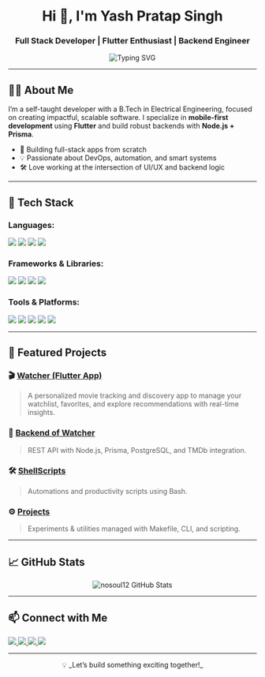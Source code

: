 <h1 align="center">Hi 👋, I'm Yash Pratap Singh</h1>
<h3 align="center">Full Stack Developer | Flutter Enthusiast | Backend Engineer</h3>

<p align="center">
  <img src="https://readme-typing-svg.herokuapp.com?font=Fira+Code&duration=3000&pause=1000&color=00F7FF&center=true&vCenter=true&width=435&lines=Building+Flutter+Apps+%F0%9F%93%B1;Node.js+%2B+Prisma+Backend+Engineer;Loves+Clean+UIs+%26+Scalable+Code" alt="Typing SVG" />
</p>

---

## 👨‍💻 About Me

I’m a self-taught developer with a B.Tech in Electrical Engineering, focused on creating impactful, scalable software. I specialize in **mobile-first development** using **Flutter** and build robust backends with **Node.js + Prisma**.

- 🚀 Building full-stack apps from scratch
- 💡 Passionate about DevOps, automation, and smart systems
- 🛠️ Love working at the intersection of UI/UX and backend logic

---

## 💼 Tech Stack

<h3 align="left">Languages:</h3>
<p align="left">
  <img src="https://img.shields.io/badge/Dart-0175C2?style=for-the-badge&logo=dart&logoColor=white"/>
  <img src="https://img.shields.io/badge/JavaScript-F7DF1E?style=for-the-badge&logo=javascript&logoColor=black"/>
  <img src="https://img.shields.io/badge/C++-00599C?style=for-the-badge&logo=c%2B%2B&logoColor=white"/>
  <img src="https://img.shields.io/badge/Shell-121011?style=for-the-badge&logo=gnu-bash&logoColor=white"/>
</p>

<h3 align="left">Frameworks & Libraries:</h3>
<p align="left">
  <img src="https://img.shields.io/badge/Flutter-02569B?style=for-the-badge&logo=flutter&logoColor=white"/>
  <img src="https://img.shields.io/badge/Node.js-339933?style=for-the-badge&logo=node.js&logoColor=white"/>
  <img src="https://img.shields.io/badge/Express.js-000000?style=for-the-badge&logo=express&logoColor=white"/>
  <img src="https://img.shields.io/badge/Prisma-2D3748?style=for-the-badge&logo=prisma&logoColor=white"/>
</p>

<h3 align="left">Tools & Platforms:</h3>
<p align="left">
  <img src="https://img.shields.io/badge/PostgreSQL-336791?style=for-the-badge&logo=postgresql&logoColor=white"/>
  <img src="https://img.shields.io/badge/GitHub-181717?style=for-the-badge&logo=github&logoColor=white"/>
  <img src="https://img.shields.io/badge/Docker-2496ED?style=for-the-badge&logo=docker&logoColor=white"/>
  <img src="https://img.shields.io/badge/Render-46E3B7?style=for-the-badge&logo=render&logoColor=black"/>
  <img src="https://img.shields.io/badge/Railway-0B0D0E?style=for-the-badge&logo=railway&logoColor=white"/>
</p>

---

## 🚀 Featured Projects

### 🎬 [Watcher (Flutter App)](https://watcherlix.netlify.app/)  
> A personalized movie tracking and discovery app to manage your watchlist, favorites, and explore recommendations with real-time insights.

### 🔐 [Backend of Watcher](https://github.com/nosoul12/backendof-watchers)  
> REST API with Node.js, Prisma, PostgreSQL, and TMDb integration.

### 🛠️ [ShellScripts](https://github.com/nosoul12/shellScripts)  
> Automations and productivity scripts using Bash.

### ⚙️ [Projects](https://github.com/nosoul12/Projects)  
> Experiments & utilities managed with Makefile, CLI, and scripting.

---

## 📈 GitHub Stats

<p align="center">
  <img src="https://github-readme-stats.vercel.app/api?username=nosoul12&show_icons=true&theme=radical" alt="nosoul12 GitHub Stats"/>
</p>

---

## 📫 Connect with Me

<p align="left">
  <a href="https://www.linkedin.com/in/yash-pratap-singh-8996aa248/" target="_blank">
    <img src="https://img.shields.io/badge/-LinkedIn-blue?style=for-the-badge&logo=linkedin&logoColor=white"/>
  </a>
  <a href="mailto:yashprataps.dev@gmail.com" target="_blank">
    <img src="https://img.shields.io/badge/-Email-red?style=for-the-badge&logo=gmail&logoColor=white"/>
  </a>
  <a href="https://leetcode.com/u/yash20369/" target="_blank">
    <img src="https://img.shields.io/badge/-LeetCode-FFA116?style=for-the-badge&logo=leetcode&logoColor=black"/>
  </a>
  <a href="https://github.com/nosoul12" target="_blank">
    <img src="https://img.shields.io/badge/-GitHub-000000?style=for-the-badge&logo=github&logoColor=white"/>
  </a>
</p>

---

<p align="center">
  💡 _Let’s build something exciting together!_  
</p>
